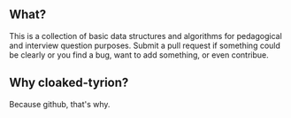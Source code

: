 ## What?
  This is a collection of basic data structures and algorithms for pedagogical and interview question purposes. Submit a pull request if something could be clearly or
you find a bug, want to add something, or even contribue.

## Why cloaked-tyrion?
  Because github, that's why.
